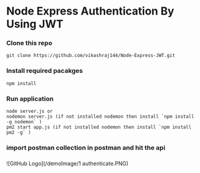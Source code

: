 # Node Express Authentication By Using JWT

### Clone this repo 
    git clone https://github.com/vikashraj144/Node-Express-JWT.git

### Install required pacakges
    npm install

### Run application 
    node server.js or
    nodemon server.js (if not installed nodemon then install `npm install -g nodemon` )
    pm2 start app.js (if not installed nodemon then install `npm install pm2 -g` )

### import postman collection in postman and hit the api

### 
![GitHub Logo](/demoImage/1 authenticate.PNG)


